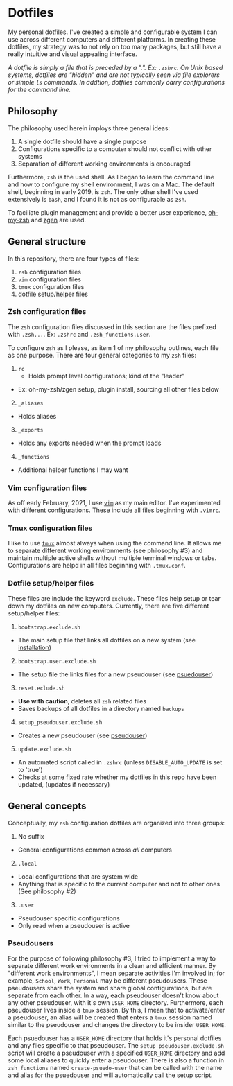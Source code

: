 # Dotfiles

My personal dotfiles. I've created a simple and configurable system I can use across different computers and different platforms. In creating these dotfiles, my strategy was to not rely on too many packages, but still have a really intuitive and visual appealing interface.

_A dotfile is simply a file that is preceded by a ".". Ex: `.zshrc`. On Unix based systems, dotfiles are "hidden" and are not typically seen via file explorers or simple `ls` commands. In addtion, dotfiles commonly carry configurations for the command line._

## Philosophy

The philosophy used herein imploys three general ideas:

1. A single dotfile should have a single purpose
2. Configurations specific to a computer should not conflict with other systems
3. Separation of different working environments is encouraged

Furthermore, `zsh` is the used shell. As I began to learn the command line and how to configure my shell environment, I was on a Mac. The default shell, beginning in early 2019, is `zsh`. The only other shell I've used extensively is `bash`, and I found it is not as configurable as `zsh`. 

To faciliate plugin management and provide a better user experience, [oh-my-zsh](https://ohmyz.sh/) and [zgen](https://github.com/tarjoilija/zgen) are used.

## General structure

In this repository, there are four types of files:

1. `zsh` configuration files
2. `vim` configuration files
3. `tmux` configuration files
4. dotfile setup/helper files

### Zsh configuration files

The `zsh` configuration files discussed in this section are the files prefixed with `.zsh...`. Ex: `.zshrc` and `.zsh_functions.user`.

To configure `zsh` as I please, as item 1 of my philosophy outlines, each file as one purpose. There are four general categories to my `zsh` files:

1. `rc`
	- Holds prompt level configurations; kind of the "leader"
  - Ex: oh-my-zsh/zgen setup, plugin install, sourcing all other files below
2. `_aliases`
  - Holds aliases
3. `_exports`
  - Holds any exports needed when the prompt loads
4. `_functions`
  - Additional helper functions I may want

### Vim configuration files

As off early February, 2021, I use [`vim`](https://www.vim.org/) as my main editor. I've experimented with different configurations. These include all files beginning with `.vimrc`.

### Tmux configuration files

I like to use [`tmux`](https://github.com/tmux/tmux/wiki) almost always when using the command line. It allows me to separate different working environments (see philosophy #3) and maintain multiple active shells without multiple terminal windows or tabs. Configurations are helpd in all files beginning with `.tmux.conf`.

### Dotfile setup/helper files

These files are include the keyword `exclude`. These files help setup or tear down my dotfiles on new computers. Currently, there are five different setup/helper files:

1. `bootstrap.exclude.sh`
  - The main setup file that links all dotfiles on a new system (see [installation](#installation))
2. `bootstrap.user.exclude.sh`
  - The setup file the links files for a new pseudouser (see [psuedouser](#psuedousers))
3. `reset.eclude.sh`
  - **Use with caution**, deletes all `zsh` related files
  - Saves backups of all dotfiles in a directory named `backups`
4. `setup_pseudouser.exclude.sh`
  - Creates a new pseudouser (see [pseudouser](#pseudousers))
5. `update.exclude.sh`
  - An automated script called in `.zshrc` (unless `DISABLE_AUTO_UPDATE` is set to 'true')
  - Checks at some fixed rate whether my dotfiles in this repo have been updated, (updates if necessary)

## General concepts

Conceptually, my `zsh` configuration dotfiles are organized into three groups:

1. No suffix
  - General configurations common across _all_ computers
2. `.local`
  - Local configurations that are system wide
  - Anything that is specific to the current computer and not to other ones (See philosophy #2)
3. `.user`
  - Pseudouser specific configurations
  - Only read when a pseudouser is active

### Pseudousers

For the purpose of following philosophy #3, I tried to implement a way to separate different work environments in a clean and efficient manner. By "different work environments", I mean separate activities I'm involved in; for example, `School`, `Work`, `Personal` may be different pseudousers.  These pseudousers share the system and share global configurations, but are separate from each other. In a way, each pseudouser doesn't know about any other pseudouser, with it's own `USER_HOME` directory. Furthermore, each pseudouser lives inside a `tmux` session. By this, I mean that to activate/enter a pseudouser, an alias will be created that enters a `tmux` session named similar to the pseudouser and changes the directory to be insider `USER_HOME`.

Each psuedouser has a `USER_HOME` directory that holds it's personal dotfiles and any files specific to that pseudouser. The `setup_pseudouser.exclude.sh` script will create a pseudouser with a specified `USER_HOME` directory and add some local aliases to quickly enter a pseudouser. There is also a function in `zsh_functions` named `create-psuedo-user` that can be called with the name and alias for the psuedouser and will automatically call the setup script.
